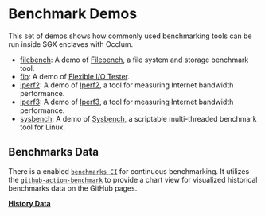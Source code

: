 # Benchmark Demos

This set of demos shows how commonly used benchmarking tools can be run inside SGX enclaves with Occlum.

* [filebench](filebench/): A demo of [Filebench](https://github.com/filebench/filebench), a file system and storage benchmark tool.
* [fio](fio/): A demo of [Flexible I/O Tester](https://github.com/axboe/fio).
* [iperf2](iperf2/): A demo of [Iperf2](https://sourceforge.net/projects/iperf2/), a tool for measuring Internet bandwidth performance.
* [iperf3](iperf3/): A demo of [Iperf3](https://github.com/esnet/iperf), a tool for measuring Internet bandwidth performance.
* [sysbench](sysbench/): A demo of [Sysbench](https://github.com/akopytov/sysbench), a scriptable multi-threaded benchmark tool for Linux.

## Benchmarks Data

There is a enabled [`benchmarks CI`](https://github.com/occlum/ngo/blob/master/.github/workflows/benchmarks.yml) for continuous benchmarking. It utilizes the [`github-action-benchmark`](https://github.com/benchmark-action/github-action-benchmark) to provide a chart view for visualized historical benchmarks data on the GitHub pages.

[**History Data**](https://occlum.io/ngo/dev/benchmarks/)
